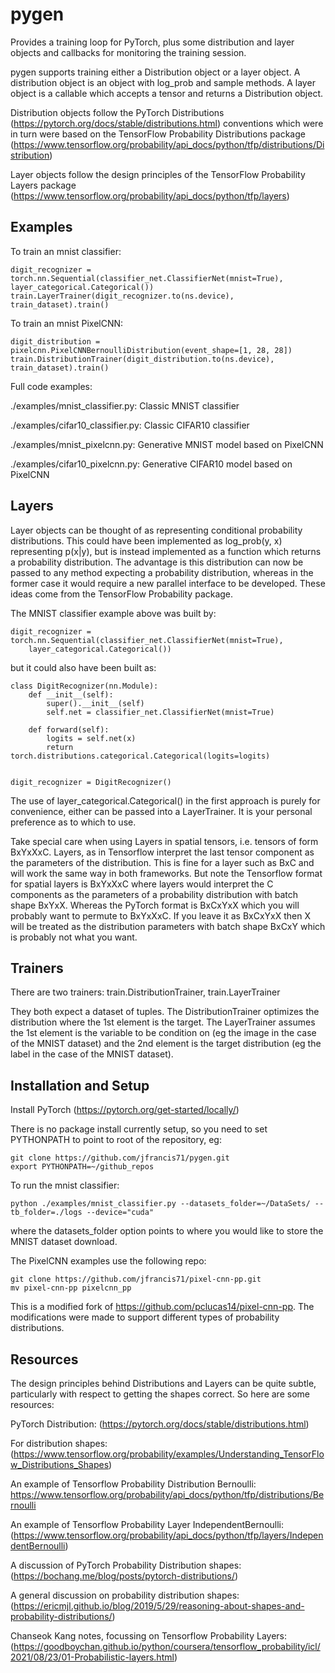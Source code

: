 # pygen
Provides a training loop for PyTorch, plus some distribution and layer objects and callbacks for monitoring the training session.

pygen supports training either a Distribution object or a layer object. A distribution object is an object with log_prob and sample methods. A layer object is a callable which accepts a tensor and returns a Distribution object.

Distribution objects follow the PyTorch Distributions (https://pytorch.org/docs/stable/distributions.html) conventions which were in turn were based on the TensorFlow Probability Distributions package (https://www.tensorflow.org/probability/api_docs/python/tfp/distributions/Distribution)

Layer objects follow the design principles of the TensorFlow Probability Layers package (https://www.tensorflow.org/probability/api_docs/python/tfp/layers)


## Examples

To train an mnist classifier:

```
digit_recognizer = torch.nn.Sequential(classifier_net.ClassifierNet(mnist=True), layer_categorical.Categorical())
train.LayerTrainer(digit_recognizer.to(ns.device), train_dataset).train()
```

To train an mnist PixelCNN:

```
digit_distribution = pixelcnn.PixelCNNBernoulliDistribution(event_shape=[1, 28, 28])
train.DistributionTrainer(digit_distribution.to(ns.device), train_dataset).train()
```

Full code examples:

./examples/mnist_classifier.py: Classic MNIST classifier

./examples/cifar10_classifier.py: Classic CIFAR10 classifier

./examples/mnist_pixelcnn.py: Generative MNIST model based on PixelCNN

./examples/cifar10_pixelcnn.py: Generative CIFAR10 model based on PixelCNN

## Layers

Layer objects can be thought of as representing conditional probability distributions. This could have been implemented as log_prob(y, x) representing p(x|y), but is instead implemented as a function which returns a probability distribution. The advantage is this distribution can now be passed to any method expecting a probability distribution, whereas in the former case it would require a new parallel interface to be developed.
These ideas come from the TensorFlow Probability package.

The MNIST classifier example above was built by:
```
digit_recognizer = torch.nn.Sequential(classifier_net.ClassifierNet(mnist=True),
    layer_categorical.Categorical())
```
but it could also have been built as:
```
class DigitRecognizer(nn.Module):
    def __init__(self):
        super().__init__(self)
        self.net = classifier_net.ClassifierNet(mnist=True)

    def forward(self):
        logits = self.net(x)
        return torch.distributions.categorical.Categorical(logits=logits)


digit_recognizer = DigitRecognizer()
```
The use of layer_categorical.Categorical() in the first approach is purely for convenience, either can be passed into a LayerTrainer. It is your personal preference as to which to use.

Take special care when using Layers in spatial tensors, i.e. tensors of form BxYxXxC. Layers, as in Tensorflow interpret the last tensor component as the parameters of the distribution. This is fine for a layer such as BxC and will work the same way in both frameworks. But note the Tensorflow format for spatial layers is BxYxXxC where layers would interpret the C components as the parameters of a probability distribution with batch shape BxYxX. Whereas the PyTorch format is BxCxYxX which you will probably want to permute to BxYxXxC. If you leave it as BxCxYxX then X will be treated as the distribution parameters with batch shape BxCxY which is probably not what you want.

## Trainers

There are two trainers: train.DistributionTrainer, train.LayerTrainer

They both expect a dataset of tuples. The DistributionTrainer optimizes the distribution where the 1st element is the target. The LayerTrainer assumes the 1st element is the variable to be condition on (eg the image in the case of the MNIST dataset) and the 2nd element is the target distribution (eg the label in the case of the MNIST dataset).

## Installation and Setup

Install PyTorch (https://pytorch.org/get-started/locally/)

There is no package install currently setup, so you need to set PYTHONPATH to point to root of the repository, eg:

```
git clone https://github.com/jfrancis71/pygen.git
export PYTHONPATH=~/github_repos
```

To run the mnist classifier:

```python ./examples/mnist_classifier.py --datasets_folder=~/DataSets/ --tb_folder=./logs --device="cuda"```

where the datasets_folder option points to where you would like to store the MNIST dataset download.

The PixelCNN examples use the following repo:
```
git clone https://github.com/jfrancis71/pixel-cnn-pp.git
mv pixel-cnn-pp pixelcnn_pp
```
This is a modified fork of https://github.com/pclucas14/pixel-cnn-pp. The modifications were made to support different types of probability distributions.

## Resources

The design principles behind Distributions and Layers can be quite subtle, particularly with respect to getting the shapes correct.
So here are some resources:

PyTorch Distribution:
(https://pytorch.org/docs/stable/distributions.html)

For distribution shapes:
(https://www.tensorflow.org/probability/examples/Understanding_TensorFlow_Distributions_Shapes)

An example of Tensorflow Probability Distribution Bernoulli:
https://www.tensorflow.org/probability/api_docs/python/tfp/distributions/Bernoulli

An example of Tensorflow Probability Layer IndependentBernoulli:
(https://www.tensorflow.org/probability/api_docs/python/tfp/layers/IndependentBernoulli)

A discussion of PyTorch Probability Distribution shapes:
(https://bochang.me/blog/posts/pytorch-distributions/)

A general discussion on probability distribution shapes:
(https://ericmjl.github.io/blog/2019/5/29/reasoning-about-shapes-and-probability-distributions/)

Chanseok Kang notes, focussing on Tensorflow Probability Layers:
(https://goodboychan.github.io/python/coursera/tensorflow_probability/icl/2021/08/23/01-Probabilistic-layers.html)
